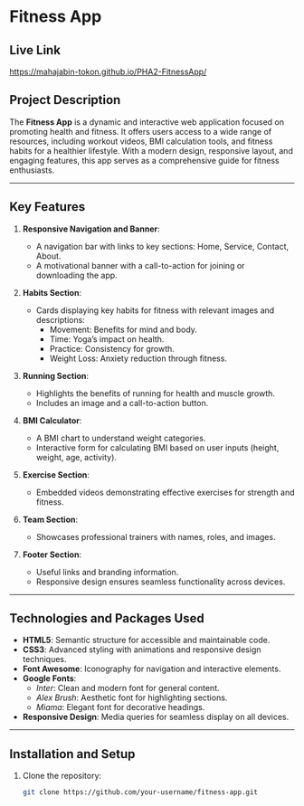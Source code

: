 # Fitness App

## Live Link
https://mahajabin-tokon.github.io/PHA2-FitnessApp/

## Project Description

The **Fitness App** is a dynamic and interactive web application focused on promoting health and fitness. It offers users access to a wide range of resources, including workout videos, BMI calculation tools, and fitness habits for a healthier lifestyle. With a modern design, responsive layout, and engaging features, this app serves as a comprehensive guide for fitness enthusiasts.

---

## Key Features

1. **Responsive Navigation and Banner**:
   - A navigation bar with links to key sections: Home, Service, Contact, About.
   - A motivational banner with a call-to-action for joining or downloading the app.

2. **Habits Section**:
   - Cards displaying key habits for fitness with relevant images and descriptions:
     - Movement: Benefits for mind and body.
     - Time: Yoga’s impact on health.
     - Practice: Consistency for growth.
     - Weight Loss: Anxiety reduction through fitness.

3. **Running Section**:
   - Highlights the benefits of running for health and muscle growth.
   - Includes an image and a call-to-action button.

4. **BMI Calculator**:
   - A BMI chart to understand weight categories.
   - Interactive form for calculating BMI based on user inputs (height, weight, age, activity).

5. **Exercise Section**:
   - Embedded videos demonstrating effective exercises for strength and fitness.

6. **Team Section**:
   - Showcases professional trainers with names, roles, and images.

7. **Footer Section**:
   - Useful links and branding information.
   - Responsive design ensures seamless functionality across devices.

---

## Technologies and Packages Used

- **HTML5**: Semantic structure for accessible and maintainable code.
- **CSS3**: Advanced styling with animations and responsive design techniques.
- **Font Awesome**: Iconography for navigation and interactive elements.
- **Google Fonts**:
  - *Inter*: Clean and modern font for general content.
  - *Alex Brush*: Aesthetic font for highlighting sections.
  - *Miama*: Elegant font for decorative headings.
- **Responsive Design**: Media queries for seamless display on all devices.

---

## Installation and Setup

1. Clone the repository:
   ```bash
   git clone https://github.com/your-username/fitness-app.git
